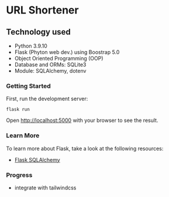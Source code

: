 # URL Shortener

## Technology used
- Python 3.9.10
- Flask (Phyton web dev.) using Boostrap 5.0
- Object Oriented Programming (OOP)
- Database and ORMs: SQLite3 
- Module: SQLAlchemy, dotenv

### Getting Started
First, run the development server:

```shell
flask run
```
Open [http://localhost:5000](http://localhost:5000) with your browser to see the result. 

### Learn More

To learn more about Flask, take a look at the following resources:

- [Flask SQLAlchemy](https://flask-sqlalchemy.palletsprojects.com/en/2.x/)

### Progress 

- integrate with tailwindcss
